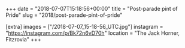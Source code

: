 +++
date = "2018-07-07T15:18:56+00:00"
title = "Post-parade pint of Pride"
slug = "2018/post-parade-pint-of-pride"

[extra]
images = ["/2018-07-07_15-18-56_UTC.jpg"]
instagram = "https://instagram.com/p/Bk72n6vD70h"
location = "The Jack Horner, Fitzrovia"
+++
